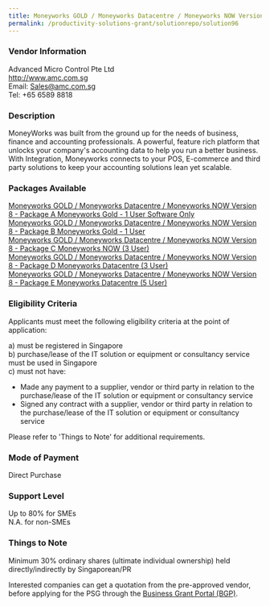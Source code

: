 ```yaml
---
title: Moneyworks GOLD / Moneyworks Datacentre / Moneyworks NOW Version 8
permalink: /productivity-solutions-grant/solutionrepo/solution96
---
```


### Vendor Information
Advanced Micro Control Pte Ltd<br>http://www.amc.com.sg<br>Email: Sales@amc.com.sg<br>Tel: +65 6589 8818

### Description

MoneyWorks was built from the ground up for the needs of business, finance and accounting professionals. A powerful, feature rich platform that unlocks your company's accounting data to help you run a better business. With Integration, Moneyworks connects to your POS, E-commerce and third party solutions to keep your accounting solutions lean yet scalable.

### Packages Available

<a href='https://www.gobusiness.gov.sg/images/psg/Advanced_Micro_Control _20190051_Annex_3_20200625145213_Part_1.pdf' target='_blank'>Moneyworks GOLD / Moneyworks Datacentre / Moneyworks NOW Version 8 - Package A Moneyworks Gold - 1 User Software Only</a><br/>
<a href='https://www.gobusiness.gov.sg/images/psg/Advanced_Micro_Control _20190051_Annex_3_20200625145213_Part_2.pdf' target='_blank'>Moneyworks GOLD / Moneyworks Datacentre / Moneyworks NOW Version 8 - Package B Moneyworks Gold - 1 User</a><br/>
<a href='https://www.gobusiness.gov.sg/images/psg/Advanced_Micro_Control _20190051_Annex_3_20200625145213_Part_3.pdf' target='_blank'>Moneyworks GOLD / Moneyworks Datacentre / Moneyworks NOW Version 8 - Package C Moneyworks NOW (3 User)</a><br/>
<a href='https://www.gobusiness.gov.sg/images/psg/Advanced_Micro_Control _20190051_Annex_3_20200625145213_Part_4.pdf' target='_blank'>Moneyworks GOLD / Moneyworks Datacentre / Moneyworks NOW Version 8 - Package D Moneyworks Datacentre (3 User)</a><br/>
<a href='https://www.gobusiness.gov.sg/images/psg/Advanced_Micro_Control _20190051_Annex_3_20200625145213_Part_5.pdf' target='_blank'>Moneyworks GOLD / Moneyworks Datacentre / Moneyworks NOW Version 8 - Package E Moneyworks Datacentre (5 User)</a><br/>

### Eligibility Criteria

Applicants must meet the following eligibility criteria at the point of application:

a) must be registered in Singapore <br>
b) purchase/lease of the IT solution or equipment or consultancy service must be used in Singapore <br>
c) must not have:
- Made any payment to a supplier, vendor or third party in relation to the purchase/lease of the IT solution or equipment or consultancy service
- Signed any contract with a supplier, vendor or third party in relation to the purchase/lease of the IT solution or equipment or consultancy service

Please refer to 'Things to Note' for additional requirements.

### Mode of Payment
Direct Purchase

### Support Level
Up to 80% for SMEs <br>
N.A. for non-SMEs

### Things to Note
Minimum 30% ordinary shares (ultimate individual ownership) held directly/indirectly by Singaporean/PR

Interested companies can get a quotation from the pre-approved vendor, before applying for the PSG through the <a target='_blank' href='https://www.businessgrants.gov.sg/'>Business Grant Portal (BGP)</a>.
